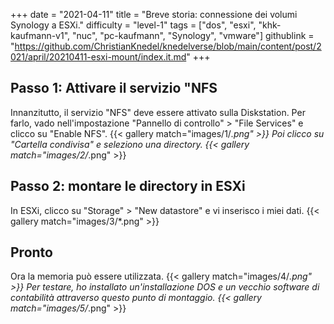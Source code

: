 +++
date = "2021-04-11"
title = "Breve storia: connessione dei volumi Synology a ESXi."
difficulty = "level-1"
tags = ["dos", "esxi", "khk-kaufmann-v1", "nuc", "pc-kaufmann", "Synology", "vmware"]
githublink = "https://github.com/ChristianKnedel/knedelverse/blob/main/content/post/2021/april/20210411-esxi-mount/index.it.md"
+++

## Passo 1: Attivare il servizio "NFS
Innanzitutto, il servizio "NFS" deve essere attivato sulla Diskstation. Per farlo, vado nell'impostazione "Pannello di controllo" > "File Services" e clicco su "Enable NFS".
{{< gallery match="images/1/*.png" >}}
Poi clicco su "Cartella condivisa" e seleziono una directory.
{{< gallery match="images/2/*.png" >}}

## Passo 2: montare le directory in ESXi
In ESXi, clicco su "Storage" > "New datastore" e vi inserisco i miei dati.
{{< gallery match="images/3/*.png" >}}

## Pronto
Ora la memoria può essere utilizzata.
{{< gallery match="images/4/*.png" >}}
Per testare, ho installato un'installazione DOS e un vecchio software di contabilità attraverso questo punto di montaggio.
{{< gallery match="images/5/*.png" >}}

